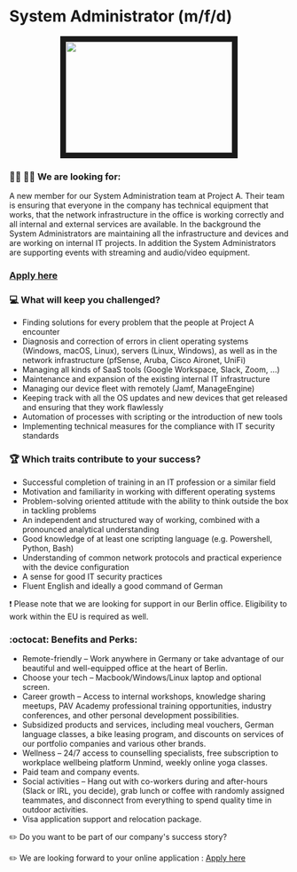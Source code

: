 # System Administrator (m/f/d)

<p align="center">
<img src="https://memegenerator.net/img/instances/65678022/please-contact-your-system-administrator-i-am-the-system-administrator.jpg"
width="300" height="200" border="10"/>
</p>

### :woman_technologist: :man_technologist: We are looking for:

A new member for our System Administration team at Project A. 
Their team is ensuring that everyone in the company has technical equipment that works, 
that the network infrastructure in the office is working correctly and all internal and external services are available. 
In the background the System Administrators are maintaining all the infrastructure and devices and are working on internal IT projects. 
In addition the System Administrators are supporting events with streaming and audio/video equipment.

### [Apply here](https://grnh.se/746cd9962us)

### :computer: What will keep you challenged?

* Finding solutions for every problem that the people at Project A encounter
* Diagnosis and correction of errors in client operating systems (Windows, macOS, Linux), servers (Linux, Windows), as well as in the network infrastructure (pfSense, Aruba, Cisco Aironet, UniFi)
* Managing all kinds of SaaS tools (Google Workspace, Slack, Zoom, …)
* Maintenance and expansion of the existing internal IT infrastructure
* Managing our device fleet with remotely (Jamf, ManageEngine)
* Keeping track with all the OS updates and new devices that get released and ensuring that they work flawlessly
* Automation of processes with scripting or the introduction of new tools
* Implementing technical measures for the compliance with IT security standards

### :trophy: Which traits contribute to your success?

* Successful completion of training in an IT profession or a similar field
* Motivation and familiarity in working with different operating systems
* Problem-solving oriented attitude with the ability to think outside the box in tackling problems
* An independent and structured way of working, combined with a pronounced analytical understanding
* Good knowledge of at least one scripting language (e.g. Powershell, Python, Bash)
* Understanding of common network protocols and practical experience with the device configuration
* A sense for good IT security practices
* Fluent English and ideally a good command of German


❗ Please note that we are looking for support in our Berlin office. Eligibility to work within the EU is required as well.

### :octocat: Benefits and Perks:

* Remote-friendly – Work anywhere in Germany or take advantage of our beautiful and well-equipped office at the heart of Berlin.
* Choose your tech – Macbook/Windows/Linux laptop and optional screen.
* Career growth – Access to internal workshops, knowledge sharing meetups, PAV Academy professional training opportunities, industry conferences, and other personal development possibilities.
* Subsidized products and services, including meal vouchers, German language classes, a bike leasing program, and discounts on services of our portfolio companies and various other brands.
* Wellness – 24/7 access to counselling specialists, free subscription to workplace wellbeing platform Unmind, weekly online yoga classes.
* Paid team and company events.
* Social activities – Hang out with co-workers during and after-hours (Slack or IRL, you decide), grab lunch or coffee with randomly assigned teammates, and disconnect from everything to spend quality time in outdoor activities.
* Visa application support and relocation package.


:pencil2: Do you want to be part of our company's success story?

:pencil2: We are looking forward to your online application : [Apply here](https://grnh.se/746cd9962us)

